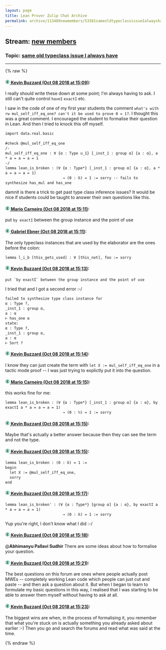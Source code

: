 ```yaml
---
layout: page
title: Lean Prover Zulip Chat Archive 
permalink: archive/113489newmembers/53381sameoldtypeclassissueIalwayshave.html
---
```


## Stream: [new members](index.html)
### Topic: [same old typeclass issue I always have](53381sameoldtypeclassissueIalwayshave.html)

---


{% raw %}
#### [![Click to go to Zulip](../../assets/img/zulip2.png) Kevin Buzzard (Oct 08 2018 at 15:09)](https://leanprover.zulipchat.com/#narrow/stream/113489-new%20members/topic/same%20old%20typeclass%20issue%20I%20always%20have/near/135401453):
I really should write these down at some point; I'm always having to ask. I still can't quite control `haveI` `exactI` etc.

I saw in the code of one of my first year students the comment `what's with rw mul_self_iff_eq_one? can't it be used to prove 0 = 1?`. I thought this was a great comment. I encouraged the student to formalise their question in Lean. And then I tried to knock this off myself.

```lean
import data.real.basic

#check @mul_self_iff_eq_one
/-
mul_self_iff_eq_one : ∀ {α : Type u_1} [_inst_1 : group α] {a : α}, a * a = a ↔ a = 1
-/
lemma lean_is_broken : (∀ {α : Type*} [_inst_1 : group α] {a : α}, a * a = a ↔ a = 1)
                          → (0 : ℝ) = 1 := sorry -- fails to synthesize has_mul and has_one
```

damnit is there a trick to get past type class inference issues? It would be nice if students could be taught to answer their own questions like this.

#### [![Click to go to Zulip](../../assets/img/zulip2.png) Mario Carneiro (Oct 08 2018 at 15:11)](https://leanprover.zulipchat.com/#narrow/stream/113489-new%20members/topic/same%20old%20typeclass%20issue%20I%20always%20have/near/135401601):
put `by exactI` between the group instance and the point of use

#### [![Click to go to Zulip](../../assets/img/zulip2.png) Gabriel Ebner (Oct 08 2018 at 15:11)](https://leanprover.zulipchat.com/#narrow/stream/113489-new%20members/topic/same%20old%20typeclass%20issue%20I%20always%20have/near/135401606):
The only typeclass instances that are used by the elaborator are the ones before the colon:
```lean
lemma l_i_b [this_gets_used] : ∀ [this_not], foo := sorry
```

#### [![Click to go to Zulip](../../assets/img/zulip2.png) Kevin Buzzard (Oct 08 2018 at 15:13)](https://leanprover.zulipchat.com/#narrow/stream/113489-new%20members/topic/same%20old%20typeclass%20issue%20I%20always%20have/near/135401729):
```quote
put `by exactI` between the group instance and the point of use
```
I tried that and I got a second error :-/

```lean
failed to synthesize type class instance for
α : Type ?,
_inst_1 : group α,
a : α
⊢ has_one α
state:
α : Type ?,
_inst_1 : group α,
a : α
⊢ Sort ?
```

#### [![Click to go to Zulip](../../assets/img/zulip2.png) Kevin Buzzard (Oct 08 2018 at 15:14)](https://leanprover.zulipchat.com/#narrow/stream/113489-new%20members/topic/same%20old%20typeclass%20issue%20I%20always%20have/near/135401774):
I know they can just create the term with `let X := mul_self_iff_eq_one` in a tactic mode proof -- I was just trying to explictly put it into the question.

#### [![Click to go to Zulip](../../assets/img/zulip2.png) Mario Carneiro (Oct 08 2018 at 15:15)](https://leanprover.zulipchat.com/#narrow/stream/113489-new%20members/topic/same%20old%20typeclass%20issue%20I%20always%20have/near/135401896):
this works fine for me:
```
lemma lean_is_broken : (∀ {α : Type*} [_inst_1 : group α] {a : α}, by exactI a * a = a ↔ a = 1)
                          → (0 : ℕ) = 1 := sorry
```

#### [![Click to go to Zulip](../../assets/img/zulip2.png) Kevin Buzzard (Oct 08 2018 at 15:15)](https://leanprover.zulipchat.com/#narrow/stream/113489-new%20members/topic/same%20old%20typeclass%20issue%20I%20always%20have/near/135401899):
Maybe that's actually a better answer because then they can see the term and not the type.

#### [![Click to go to Zulip](../../assets/img/zulip2.png) Kevin Buzzard (Oct 08 2018 at 15:15)](https://leanprover.zulipchat.com/#narrow/stream/113489-new%20members/topic/same%20old%20typeclass%20issue%20I%20always%20have/near/135401903):
```lean
lemma lean_is_broken : (0 : ℝ) = 1 :=
begin
  let X := @mul_self_iff_eq_one,
  sorry
end
```

#### [![Click to go to Zulip](../../assets/img/zulip2.png) Kevin Buzzard (Oct 08 2018 at 15:17)](https://leanprover.zulipchat.com/#narrow/stream/113489-new%20members/topic/same%20old%20typeclass%20issue%20I%20always%20have/near/135402028):
```lean
lemma lean_is_broken' : (∀ {α : Type*} [group α] {a : α}, by exactI a * a = a ↔ a = 1)
                          → (0 : ℝ) = 1 := sorry
```
Yup you're right, I don't know what I did :-/

#### [![Click to go to Zulip](../../assets/img/zulip2.png) Kevin Buzzard (Oct 08 2018 at 15:18)](https://leanprover.zulipchat.com/#narrow/stream/113489-new%20members/topic/same%20old%20typeclass%20issue%20I%20always%20have/near/135402105):
@**Abhimanyu Pallavi Sudhir** There are some ideas about how to formalise your question.

#### [![Click to go to Zulip](../../assets/img/zulip2.png) Kevin Buzzard (Oct 08 2018 at 15:21)](https://leanprover.zulipchat.com/#narrow/stream/113489-new%20members/topic/same%20old%20typeclass%20issue%20I%20always%20have/near/135402292):
The best questions on this forum are ones where people actually post MWEs -- completely working Lean code which people can just cut and paste -- and then ask a question about it. But when I began to learn to formulate my basic questions in this way, I realised that I was starting to be able to answer them myself without having to ask at all.

#### [![Click to go to Zulip](../../assets/img/zulip2.png) Kevin Buzzard (Oct 08 2018 at 15:23)](https://leanprover.zulipchat.com/#narrow/stream/113489-new%20members/topic/same%20old%20typeclass%20issue%20I%20always%20have/near/135402362):
The biggest wins are when, in the process of formalising it, you remember that what you're stuck on is actually something you already asked about earlier :-) Then you go and search the forums and read what was said at the time.


{% endraw %}
